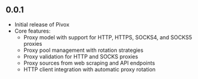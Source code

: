 ## 0.0.1

- Initial release of Pivox
- Core features:
  - Proxy model with support for HTTP, HTTPS, SOCKS4, and SOCKS5 proxies
  - Proxy pool management with rotation strategies
  - Proxy validation for HTTP and SOCKS proxies
  - Proxy sources from web scraping and API endpoints
  - HTTP client integration with automatic proxy rotation
